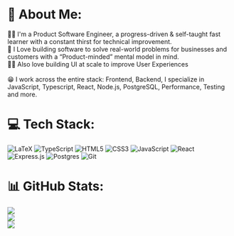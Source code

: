 # 💫 About Me:
🧑‍💻 I'm a Product Software Engineer, a progress-driven & self-taught fast learner with a constant thirst for technical improvement.<br>💪 I Love building software to solve real-world problems for businesses and customers with a “Product-minded” mental model in mind.<br>👨‍🎨 Also love building UI at scale to improve User Experiences<br><br>😁 I work across the entire stack: Frontend, Backend, I specialize in JavaScript, Typescript, React, Node.js, PostgreSQL, Performance, Testing and more.<br>


# 💻 Tech Stack:
![LaTeX](https://img.shields.io/badge/latex-%23008080.svg?style=for-the-badge&logo=latex&logoColor=white) ![TypeScript](https://img.shields.io/badge/typescript-%23007ACC.svg?style=for-the-badge&logo=typescript&logoColor=white) ![HTML5](https://img.shields.io/badge/html5-%23E34F26.svg?style=for-the-badge&logo=html5&logoColor=white) ![CSS3](https://img.shields.io/badge/css3-%231572B6.svg?style=for-the-badge&logo=css3&logoColor=white) ![JavaScript](https://img.shields.io/badge/javascript-%23323330.svg?style=for-the-badge&logo=javascript&logoColor=%23F7DF1E) ![React](https://img.shields.io/badge/react-%2320232a.svg?style=for-the-badge&logo=react&logoColor=%2361DAFB) ![Express.js](https://img.shields.io/badge/express.js-%23404d59.svg?style=for-the-badge&logo=express&logoColor=%2361DAFB) ![Postgres](https://img.shields.io/badge/postgres-%23316192.svg?style=for-the-badge&logo=postgresql&logoColor=white) ![Git](https://img.shields.io/badge/git-%23F05033.svg?style=for-the-badge&logo=git&logoColor=white)
# 📊 GitHub Stats:
![](https://github-readme-stats.vercel.app/api?username=tgoldenphoenix&theme=dark&hide_border=true&include_all_commits=false&count_private=false)<br/>
![](https://nirzak-streak-stats.vercel.app/?user=tgoldenphoenix&theme=dark&hide_border=true)<br/>
![](https://github-readme-stats.vercel.app/api/top-langs/?username=tgoldenphoenix&theme=dark&hide_border=true&include_all_commits=false&count_private=false&layout=compact)

<!-- Proudly created with GPRM ( https://gprm.itsvg.in ) -->
